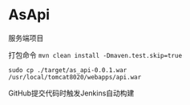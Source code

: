 # AsApi
服务端项目


打包命令
`mvn clean install -Dmaven.test.skip=true`

`sudo cp ./target/as_api-0.0.1.war /usr/local/tomcat8020/webapps/api.war`



GitHub提交代码时触发Jenkins自动构建



